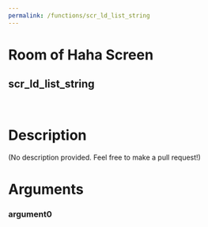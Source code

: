 ```yaml
---
permalink: /functions/scr_ld_list_string
---
```

# Room of Haha Screen  
## scr_ld_list_string  
&nbsp;  
# Description  
(No description provided. Feel free to make a pull request!) 
&nbsp;  
# Arguments
### argument0

&nbsp;  


